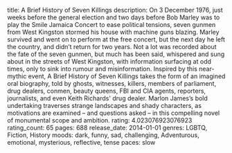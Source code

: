 title: A Brief History of Seven Killings
description: On 3 December 1976, just weeks before the general election and two days before Bob Marley was to play the Smile Jamaica Concert to ease political tensions, seven gunmen from West Kingston stormed his house with machine guns blazing. Marley survived and went on to perform at the free concert, but the next day he left the country, and didn’t return for two years. Not a lot was recorded about the fate of the seven gunmen, but much has been said, whispered and sung about in the streets of West Kingston, with information surfacing at odd times, only to sink into rumour and misinformation. Inspired by this near-mythic event, A Brief History of Seven Killings takes the form of an imagined oral biography, told by ghosts, witnesses, killers, members of parliament, drug dealers, conmen, beauty queens, FBI and CIA agents, reporters, journalists, and even Keith Richards' drug dealer. Marlon James’s bold undertaking traverses strange landscapes and shady characters, as motivations are examined – and questions asked – in this compelling novel of monumental scope and ambition.
rating: 4.023076923076923
rating_count: 65
pages: 688
release_date: 2014-01-01
genres: LGBTQ, Fiction, History
moods: dark, funny, sad, challenging, Adventurous, emotional, mysterious, reflective, tense
paces: slow